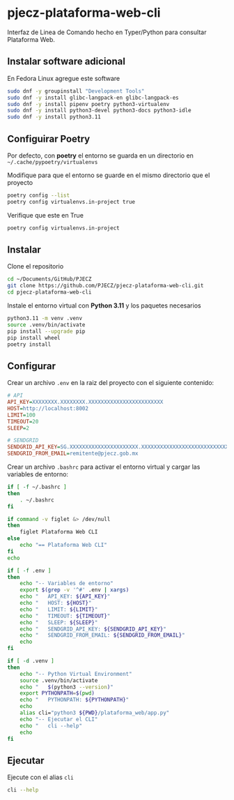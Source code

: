 # pjecz-plataforma-web-cli

Interfaz de Linea de Comando hecho en Typer/Python para consultar Plataforma Web.

## Instalar software adicional

En Fedora Linux agregue este software

```bash
sudo dnf -y groupinstall "Development Tools"
sudo dnf -y install glibc-langpack-en glibc-langpack-es
sudo dnf -y install pipenv poetry python3-virtualenv
sudo dnf -y install python3-devel python3-docs python3-idle
sudo dnf -y install python3.11
```

## Configuirar Poetry

Por defecto, con **poetry** el entorno se guarda en un directorio en `~/.cache/pypoetry/virtualenvs`

Modifique para que el entorno se guarde en el mismo directorio que el proyecto

```bash
poetry config --list
poetry config virtualenvs.in-project true
```

Verifique que este en True

```bash
poetry config virtualenvs.in-project
```

## Instalar

Clone el repositorio

```bash
cd ~/Documents/GitHub/PJECZ
git clone https://github.com/PJECZ/pjecz-plataforma-web-cli.git
cd pjecz-plataforma-web-cli
```

Instale el entorno virtual con **Python 3.11** y los paquetes necesarios

```bash
python3.11 -m venv .venv
source .venv/bin/activate
pip install --upgrade pip
pip install wheel
poetry install
```

## Configurar

Crear un archivo `.env` en la raiz del proyecto con el siguiente contenido:

```ini
# API
API_KEY=XXXXXXXX.XXXXXXXX.XXXXXXXXXXXXXXXXXXXXXXXX
HOST=http://localhost:8002
LIMIT=100
TIMEOUT=20
SLEEP=2

# SENDGRID
SENDGRID_API_KEY=SG.XXXXXXXXXXXXXXXXXXXXXX.XXXXXXXXXXXXXXXXXXXXXXXXXXXXXXXXXXXXXXXXXXX
SENDGRID_FROM_EMAIL=remitente@pjecz.gob.mx
```

Crear un archivo `.bashrc` para activar el entorno virtual y cargar las variables de entorno:

```bash
if [ -f ~/.bashrc ]
then
    . ~/.bashrc
fi

if command -v figlet &> /dev/null
then
    figlet Plataforma Web CLI
else
    echo "== Plataforma Web CLI"
fi
echo

if [ -f .env ]
then
    echo "-- Variables de entorno"
    export $(grep -v '^#' .env | xargs)
    echo "   API_KEY: ${API_KEY}"
    echo "   HOST: ${HOST}"
    echo "   LIMIT: ${LIMIT}"
    echo "   TIMEOUT: ${TIMEOUT}"
    echo "   SLEEP: ${SLEEP}"
    echo "   SENDGRID_API_KEY: ${SENDGRID_API_KEY}"
    echo "   SENDGRID_FROM_EMAIL: ${SENDGRID_FROM_EMAIL}"
    echo
fi

if [ -d .venv ]
then
    echo "-- Python Virtual Environment"
    source .venv/bin/activate
    echo "   $(python3 --version)"
    export PYTHONPATH=$(pwd)
    echo "   PYTHONPATH: ${PYTHONPATH}"
    echo
    alias cli="python3 ${PWD}/plataforma_web/app.py"
    echo "-- Ejecutar el CLI"
    echo "   cli --help"
    echo
fi
```

## Ejecutar

Ejecute con el alias `cli`

```bash
cli --help
```
